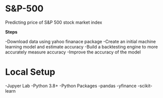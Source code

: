 # S&P-500

Predicting price of S&P 500 stock market index

**Steps**

-Download data using yahoo finanace package
-Create an initial machine learning model and estimate accuracy
-Build a backtesting engine to more accurately measure accuracy
-Improve the accuracy of the model

# Local Setup

-Jupyer Lab
-Python 3.8+
-Python Packages
-pandas
-yfinance
-scikit-learn
